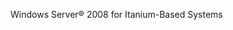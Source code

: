 <Token xmlns:xlink="http://www.w3.org/1999/xlink">Windows Server® 2008 for Itanium-Based Systems</Token>